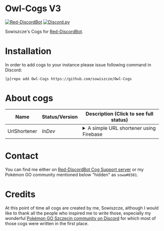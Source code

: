 # Owl-Cogs V3
[![Red-DiscordBot](https://img.shields.io/badge/Red--DiscordBot-V3-red.svg)](https://github.com/Cog-Creators/Red-DiscordBot)
[![Discord.py](https://img.shields.io/badge/Discord.py-rewrite-blue.svg)](https://github.com/Rapptz/discord.py/tree/rewrite)

Sowiszcze's Cogs for [Red-DiscordBot](https://github.com/Cog-Creators/Red-DiscordBot/).

# Installation
In order to add cogs to your instance please issue following command in Discord:

`[p]repo add Owl-Cogs https://github.com/sowiszcze/Owl-Cogs`

# About cogs

| Name | Status/Version | Description (Click to see full status)
| --- | --- | --- |
| UrlShortener | *InDev* | <details><summary>A simple URL shortener using Firebase</summary>If you have a Firebase Dynamic Links set up, you can use this cog to shorten URLs.</details>|

# Contact
You can find me either on [Red-DiscordBot Cog Support server](https://discord.gg/GET4DVk) or my Pokémon GO community mentioned below "hidden" as `sowa#0381`.

# Credits
At this point of time all cogs are created by me, Sowiszcze, although I would like to thank all the people who inspired me to write those, especially my wonderful [Pokémon GO Szczecin community on Discord](https://discord.gg/QdbX2hM) for which most of those cogs were written in the first place.